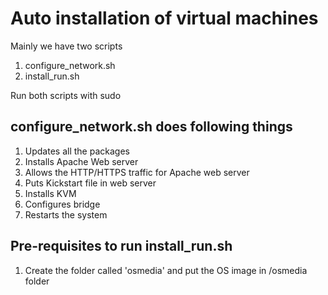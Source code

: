 # Auto installation of virtual machines

Mainly we have two scripts

1. configure_network.sh
2. install_run.sh

Run both scripts with sudo

## configure_network.sh does following things

1. Updates all the packages
2. Installs Apache Web server
3. Allows the HTTP/HTTPS traffic for Apache web server
4. Puts Kickstart file in web server
5. Installs KVM
6. Configures bridge
7. Restarts the system

## Pre-requisites to run install_run.sh

1. Create the folder called 'osmedia' and put the OS image in /osmedia folder

